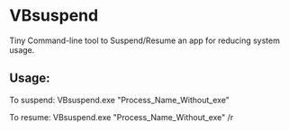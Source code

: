 # VBsuspend
Tiny Command-line tool to Suspend/Resume an app for reducing system usage.

## Usage:

To suspend:
VBsuspend.exe "Process_Name_Without_exe"

To resume:
VBsuspend.exe "Process_Name_Without_exe" /r
